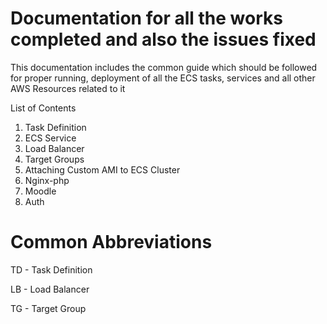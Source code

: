 # Documentation for all the works completed and also the issues fixed

This documentation includes the common guide which should be followed for proper running, deployment of all the ECS tasks, services and all other AWS Resources related to it

List of Contents

1. Task Definition
2. ECS Service
3. Load Balancer
4. Target Groups
5. Attaching Custom AMI to ECS Cluster
6. Nginx-php 
7. Moodle
8. Auth

# Common Abbreviations

TD - Task Definition

LB - Load Balancer

TG - Target Group
